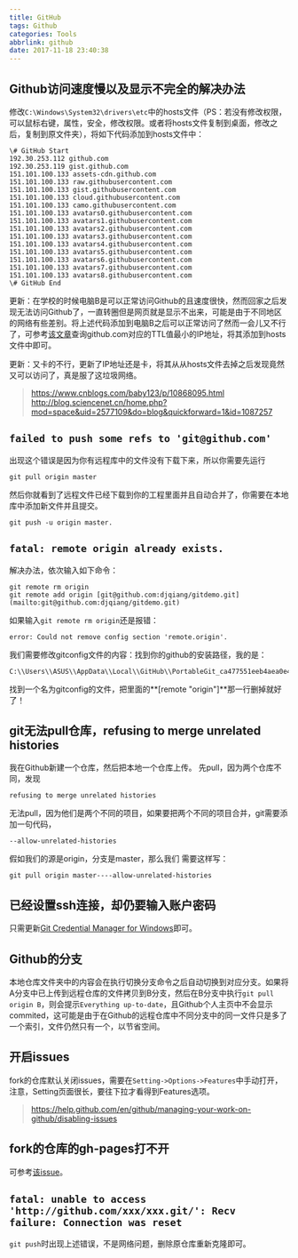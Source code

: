 ```yaml
---
title: GitHub
tags: Github
categories: Tools
abbrlink: github
date: 2017-11-18 23:40:38
---
```


## Github访问速度慢以及显示不完全的解决办法

修改`C:\Windows\System32\drivers\etc`中的hosts文件（PS：若没有修改权限，可以鼠标右键，属性，安全，修改权限。或者将hosts文件复制到桌面，修改之后，复制到原文件夹），将如下代码添加到hosts文件中：
```git
\# GitHub Start 
192.30.253.112 github.com 
192.30.253.119 gist.github.com 
151.101.100.133 assets-cdn.github.com 
151.101.100.133 raw.githubusercontent.com 
151.101.100.133 gist.githubusercontent.com 
151.101.100.133 cloud.githubusercontent.com 
151.101.100.133 camo.githubusercontent.com 
151.101.100.133 avatars0.githubusercontent.com 
151.101.100.133 avatars1.githubusercontent.com 
151.101.100.133 avatars2.githubusercontent.com 
151.101.100.133 avatars3.githubusercontent.com 
151.101.100.133 avatars4.githubusercontent.com 
151.101.100.133 avatars5.githubusercontent.com 
151.101.100.133 avatars6.githubusercontent.com 
151.101.100.133 avatars7.githubusercontent.com 
151.101.100.133 avatars8.githubusercontent.com 
\# GitHub End
```

更新：在学校的时候电脑B是可以正常访问Github的且速度很快，然而回家之后发现无法访问Github了，一直转圈但是网页就是显示不出来，可能是由于不同地区的网络有些差别。将上述代码添加到电脑B之后可以正常访问了然而一会儿又不行了，可参考[该文章](https://www.cnblogs.com/baby123/p/10868095.html)查询github.com对应的TTL值最小的IP地址，将其添加到hosts文件中即可。

更新：又卡的不行，更新了IP地址还是卡，将其从从hosts文件去掉之后发现竟然又可以访问了，真是服了这垃圾网络。

>https://www.cnblogs.com/baby123/p/10868095.html
>http://blog.sciencenet.cn/home.php?mod=space&uid=2577109&do=blog&quickforward=1&id=1087257

## `failed to push some refs to 'git@github.com'`

出现这个错误是因为你有远程库中的文件没有下载下来，所以你需要先运行
```
git pull origin master
```
然后你就看到了远程文件已经下载到你的工程里面并且自动合并了，你需要在本地库中添加新文件并且提交。
```
git push -u origin master.
```

## `fatal: remote origin already exists.`

解决办法，依次输入如下命令：
```
git remote rm origin 
git remote add origin [git@github.com:djqiang/gitdemo.git](mailto:git@github.com:djqiang/gitdemo.git) 
```
如果输入`git remote rm origin`还是报错：
```
error: Could not remove config section 'remote.origin'. 
```
我们需要修改gitconfig文件的内容：找到你的github的安装路径，我的是：
```
C:\\Users\\ASUS\\AppData\\Local\\GitHub\\PortableGit_ca477551eeb4aea0e4ae9fcd3358bd96720bb5c8\\etc 
```
找到一个名为gitconfig的文件，把里面的**[remote "origin"]**那一行删掉就好了！

git无法pull仓库，refusing to merge unrelated histories
------------------------------------------------

我在Github新建一个仓库，然后把本地一个仓库上传。 先pull，因为两个仓库不同，发现
```
refusing to merge unrelated histories
```
无法pull，因为他们是两个不同的项目，如果要把两个不同的项目合并，git需要添加一句代码，
```    
--allow-unrelated-histories
```
假如我们的源是origin，分支是master，那么我们 需要这样写：
```
git pull origin master----allow-unrelated-histories
```

## 已经设置ssh连接，却仍要输入账户密码

只需更新[Git Credential Manager for Windows](https://github.com/Microsoft/Git-Credential-Manager-for-Windows/releases)即可。

## Github的分支
本地仓库文件夹中的内容会在执行切换分支命令之后自动切换到对应分支。如果将A分支中已上传到远程仓库的文件拷贝到B分支，然后在B分支中执行`git pull origin B`，则会提示`Everything up-to-date`，且Github个人主页中不会显示commited，这可能是由于在Github的远程仓库中不同分支中的同一文件只是多了一个索引，文件仍然只有一个，以节省空间。

## 开启issues
fork的仓库默认关闭issues，需要在`Setting->Options->Features`中手动打开，注意，Setting页面很长，要往下拉才看得到Features选项。

>https://help.github.com/en/github/managing-your-work-on-github/disabling-issues

## fork的仓库的gh-pages打不开
可参考[该issue](https://github.com/nqdeng/7-days-nodejs/issues/4)。

## `fatal: unable to access 'http://github.com/xxx/xxx.git/': Recv failure: Connection was reset`
`git push`时出现上述错误，不是网络问题，删除原仓库重新克隆即可。